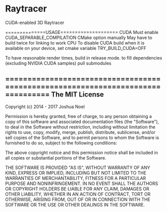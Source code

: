 # Raytracer
CUDA-enabled 3D Raytracer

==============USAGE====================
CUDA
	Must enable CUDA_SEPARABLE_COMPILATION CMake option manually
	May have to build twice for linking to work
CPU
	To disable CUDA build when it is available on your device, set cmake variable TRY_BUILD_CUDA=OFF
	
To have reasonable render times, build in release mode.
to fill dependencies (excluding NVIDIA CUDA samples) pull submodules


================================================================================
The MIT License
--------------------------------------------------------------------------------
Copyright (c) 2014 - 2017 Joshua Noel

Permission is hereby granted, free of charge, to any person obtaining a copy
of this software and associated documentation files (the "Software"), to deal
in the Software without restriction, including without limitation the rights
to use, copy, modify, merge, publish, distribute, sublicense, and/or sell
copies of the Software, and to permit persons to whom the Software is
furnished to do so, subject to the following conditions:

The above copyright notice and this permission notice shall be included in
all copies or substantial portions of the Software.

THE SOFTWARE IS PROVIDED "AS IS", WITHOUT WARRANTY OF ANY KIND, EXPRESS OR
IMPLIED, INCLUDING BUT NOT LIMITED TO THE WARRANTIES OF MERCHANTABILITY,
FITNESS FOR A PARTICULAR PURPOSE AND NONINFRINGEMENT. IN NO EVENT SHALL THE
AUTHORS OR COPYRIGHT HOLDERS BE LIABLE FOR ANY CLAIM, DAMAGES OR OTHER
LIABILITY, WHETHER IN AN ACTION OF CONTRACT, TORT OR OTHERWISE, ARISING FROM,
OUT OF OR IN CONNECTION WITH THE SOFTWARE OR THE USE OR OTHER DEALINGS IN
THE SOFTWARE.
